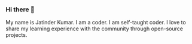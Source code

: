 ### Hi there 👋

My name is Jatinder Kumar. I am a coder. I am self-taught coder. I love to share my learning experience with the community through open-source projects.
